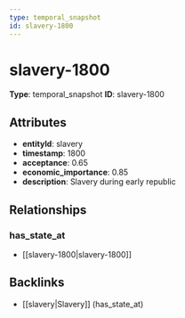 ```yaml
---
type: temporal_snapshot
id: slavery-1800
---
```


# slavery-1800

**Type**: temporal_snapshot
**ID**: slavery-1800

## Attributes

- **entityId**: slavery
- **timestamp**: 1800
- **acceptance**: 0.65
- **economic_importance**: 0.85
- **description**: Slavery during early republic

## Relationships

### has_state_at

- [[slavery-1800|slavery-1800]]

## Backlinks

- [[slavery|Slavery]] (has_state_at)

